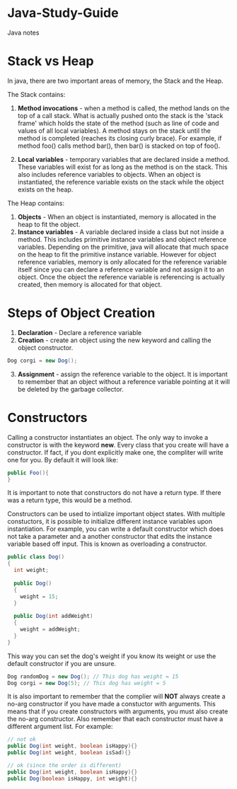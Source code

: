 # Java-Study-Guide

Java notes

# Stack vs Heap

In java, there are two important areas of memory, the Stack and the Heap. 

The Stack contains:

1. **Method invocations** - when a method is called, the method lands on the top of a call stack. What is actually pushed onto the stack is the 'stack frame' which holds the state of the method (such as line of code and values of all local variables). A method stays on the stack until the method is completed (reaches its closing curly brace). For example, if method foo() calls method bar(), then bar() is stacked on top of foo().

2. **Local variables** - temporary variables that are declared inside a method. These variables will exist for as long as the method is on the stack. This also includes reference variables to objects. When an object is instantiated, the reference variable exists on the stack while the object exists on the heap.

The Heap contains:

1. **Objects** - When an object is instantiated, memory is allocated in the heap to fit the object. 
2. **Instance variables** - A variable declared inside a class but not inside a method. This includes primitive instance variables and object reference variables. Depending on the primitive, java will allocate that much space on the heap to fit the primitive instance variable. However for object reference variables, memory is only allocated for the reference variable itself since you can declare a reference variable and not assign it to an object. Once the object the reference variable is referencing is actually created, then memory is allocated for that object. 

# Steps of Object Creation

1. **Declaration** - Declare a reference variable  
2. **Creation** - create an object using the new keyword and calling the object constructor. 
```java
Dog corgi = new Dog();
```
3. **Assignment** - assign the reference variable to the object. It is important to remember that an object without a reference variable pointing at it will be deleted by the garbage collector. 

# Constructors

Calling a constructor instantiates an object. The only way to invoke a constructor is with the keyword **new**. Every class that you create will have a constructor. If fact, if you dont explicitly make one, the compliter will write one for you. By default it will look like:
```java
public Foo(){
}
```
It is important to note that constructors do not have a return type. If there was a return type, this would be a method. 

Constructors can be used to intialize important object states. With multiple constuctors, it is possible to initialize different instance variables upon instantiation. For example, you can write a default constructor which does not take a parameter and a another constructor that edits the instance variable based off input. This is known as overloading a constructor.

```java
public class Dog()
{
  int weight;
  
  public Dog()
  {
    weight = 15;
  }
  
  public Dog(int addWeight)
  {
    weight = addWeight;
  }
}
```
This way you can set the dog's weight if you know its weight or use the default constructor if you are unsure.

```java
Dog randomDog = new Dog(); // This dog has weight = 15
Dog corgi = new Dog(5); // This dog has weight = 5
```

It is also important to remember that the complier will **NOT** always create a no-arg constructor if you have made a constuctor with arguments. This means that if you create constructors with arguments, you must also create the no-arg constructor. Also remember that each constructor must have a different argument list. 
For example:
```java
// not ok
public Dog(int weight, boolean isHappy){}
public Dog(int weight, boolean isSad){}

// ok (since the order is different)
public Dog(int weight, boolean isHappy){}
public Dog(boolean isHappy, int weight){}
```
